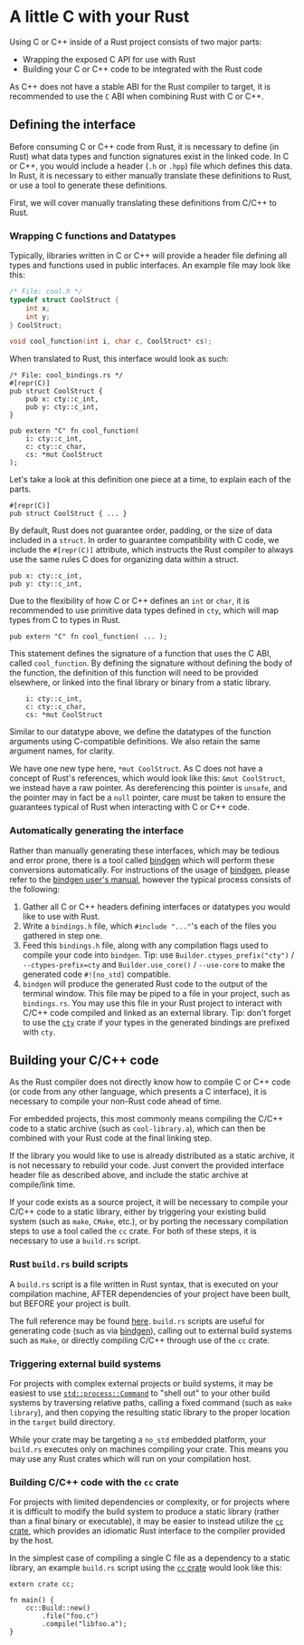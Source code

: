 # A little C with your Rust

Using C or C++ inside of a Rust project consists of two major parts:

- Wrapping the exposed C API for use with Rust
- Building your C or C++ code to be integrated with the Rust code

As C++ does not have a stable ABI for the Rust compiler to target, it is recommended to use the `C` ABI when combining Rust with C or C++.

## Defining the interface

Before consuming C or C++ code from Rust, it is necessary to define (in Rust) what data types and function signatures exist in the linked code. In C or C++, you would include a header (`.h` or `.hpp`) file which defines this data. In Rust, it is necessary to either manually translate these definitions to Rust, or use a tool to generate these definitions.

First, we will cover manually translating these definitions from C/C++ to Rust.

### Wrapping C functions and Datatypes

Typically, libraries written in C or C++ will provide a header file defining all types and functions used in public interfaces. An example file may look like this:

```C
/* File: cool.h */
typedef struct CoolStruct {
    int x;
    int y;
} CoolStruct;

void cool_function(int i, char c, CoolStruct* cs);
```

When translated to Rust, this interface would look as such:

```rust,ignore
/* File: cool_bindings.rs */
#[repr(C)]
pub struct CoolStruct {
    pub x: cty::c_int,
    pub y: cty::c_int,
}

pub extern "C" fn cool_function(
    i: cty::c_int,
    c: cty::c_char,
    cs: *mut CoolStruct
);
```

Let's take a look at this definition one piece at a time, to explain each of the parts.

```rust,ignore
#[repr(C)]
pub struct CoolStruct { ... }
```

By default, Rust does not guarantee order, padding, or the size of data included in a `struct`. In order to guarantee compatibility with C code, we include the `#[repr(C)]` attribute, which instructs the Rust compiler to always use the same rules C does for organizing data within a struct.

```rust,ignore
pub x: cty::c_int,
pub y: cty::c_int,
```

Due to the flexibility of how C or C++ defines an `int` or `char`, it is recommended to use primitive data types defined in `cty`, which will map types from C to types in Rust.

```rust,ignore
pub extern "C" fn cool_function( ... );
```

This statement defines the signature of a function that uses the C ABI, called `cool_function`. By defining the signature without defining the body of the function, the definition of this function will need to be provided elsewhere, or linked into the final library or binary from a static library.

```rust,ignore
    i: cty::c_int,
    c: cty::c_char,
    cs: *mut CoolStruct
```

Similar to our datatype above, we define the datatypes of the function arguments using C-compatible definitions. We also retain the same argument names, for clarity.

We have one new type here, `*mut CoolStruct`. As C does not have a concept of Rust's references, which would look like this: `&mut CoolStruct`, we instead have a raw pointer. As dereferencing this pointer is `unsafe`, and the pointer may in fact be a `null` pointer, care must be taken to ensure the guarantees typical of Rust when interacting with C or C++ code.

### Automatically generating the interface

Rather than manually generating these interfaces, which may be tedious and error prone, there is a tool called [bindgen] which will perform these conversions automatically. For instructions of the usage of [bindgen], please refer to the [bindgen user's manual], however the typical process consists of the following:

1. Gather all C or C++ headers defining interfaces or datatypes you would like to use with Rust.
2. Write a `bindings.h` file, which `#include "..."`'s each of the files you gathered in step one.
3. Feed this `bindings.h` file, along with any compilation flags used to compile
  your code into `bindgen`. Tip: use `Builder.ctypes_prefix("cty")` /
  `--ctypes-prefix=cty` and `Builder.use_core()` / `--use-core` to make the generated code `#![no_std]` compatible.
4. `bindgen` will produce the generated Rust code to the output of the terminal window. This file may be piped to a file in your project, such as `bindings.rs`. You may use this file in your Rust project to interact with C/C++ code compiled and linked as an external library. Tip: don't forget to use the [`cty`](https://crates.io/crates/cty) crate if your types in the generated bindings are prefixed with `cty`.

[bindgen]: https://github.com/rust-lang/rust-bindgen
[bindgen user's manual]: https://rust-lang.github.io/rust-bindgen/

## Building your C/C++ code

As the Rust compiler does not directly know how to compile C or C++ code (or code from any other language, which presents a C interface), it is necessary to compile your non-Rust code ahead of time.

For embedded projects, this most commonly means compiling the C/C++ code to a static archive (such as `cool-library.a`), which can then be combined with your Rust code at the final linking step.

If the library you would like to use is already distributed as a static archive, it is not necessary to rebuild your code. Just convert the provided interface header file as described above, and include the static archive at compile/link time.

If your code exists as a source project, it will be necessary to compile your C/C++ code to a static library, either by triggering your existing build system (such as `make`, `CMake`, etc.), or by porting the necessary compilation steps to use a tool called the `cc` crate. For both of these steps, it is necessary to use a `build.rs` script.

### Rust `build.rs` build scripts

A `build.rs` script is a file written in Rust syntax, that is executed on your compilation machine, AFTER dependencies of your project have been built, but BEFORE your project is built.

The full reference may be found [here](https://doc.rust-lang.org/cargo/reference/build-scripts.html). `build.rs` scripts are useful for generating code (such as via [bindgen]), calling out to external build systems such as `Make`, or directly compiling C/C++ through use of the `cc` crate.

### Triggering external build systems

For projects with complex external projects or build systems, it may be easiest to use [`std::process::Command`] to "shell out" to your other build systems by traversing relative paths, calling a fixed command (such as `make library`), and then copying the resulting static library to the proper location in the `target` build directory.

While your crate may be targeting a `no_std` embedded platform, your `build.rs` executes only on machines compiling your crate. This means you may use any Rust crates which will run on your compilation host.

[`std::process::Command`]: https://doc.rust-lang.org/std/process/struct.Command.html

### Building C/C++ code with the `cc` crate

For projects with limited dependencies or complexity, or for projects where it is difficult to modify the build system to produce a static library (rather than a final binary or executable), it may be easier to instead utilize the [`cc` crate], which provides an idiomatic Rust interface to the compiler provided by the host.

[`cc` crate]: https://github.com/alexcrichton/cc-rs

In the simplest case of compiling a single C file as a dependency to a static library, an example `build.rs` script using the [`cc` crate] would look like this:

```rust,ignore
extern crate cc;

fn main() {
    cc::Build::new()
        .file("foo.c")
        .compile("libfoo.a");
}
```
